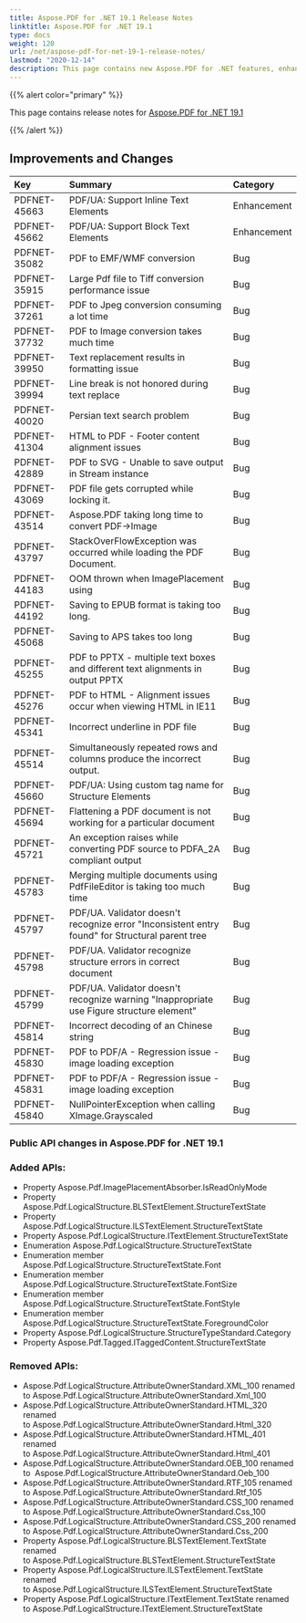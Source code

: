 ```yaml
---
title: Aspose.PDF for .NET 19.1 Release Notes
linktitle: Aspose.PDF for .NET 19.1
type: docs
weight: 120
url: /net/aspose-pdf-for-net-19-1-release-notes/
lastmod: "2020-12-14"
description: This page contains new Aspose.PDF for .NET features, enhancement, and bug fixes in 2019, version 19.1.
---
```


{{% alert color="primary" %}} 

This page contains release notes for [Aspose.PDF for .NET 19.1](https://www.nuget.org/packages/Aspose.Pdf/19.1.0)

{{% /alert %}} 

## Improvements and Changes

|**Key**|**Summary**|**Category**|
| :- | :- | :- |
|PDFNET-45663|PDF/UA: Support Inline Text Elements|Enhancement|
|PDFNET-45662|PDF/UA: Support Block Text Elements|Enhancement|
|PDFNET-35082|PDF to EMF/WMF conversion|Bug|
|PDFNET-35915|Large Pdf file to Tiff conversion performance issue|Bug|
|PDFNET-37261|PDF to Jpeg conversion consuming a lot time|Bug|
|PDFNET-37732|PDF to Image conversion takes much time|Bug|
|PDFNET-39950|Text replacement results in formatting issue|Bug|
|PDFNET-39994|Line break is not honored during text replace|Bug|
|PDFNET-40020|Persian text search problem|Bug|
|PDFNET-41304|HTML to PDF - Footer content alignment issues|Bug|
|PDFNET-42889|PDF to SVG - Unable to save output in Stream instance|Bug|
|PDFNET-43069|PDF file gets corrupted while locking it.|Bug|
|PDFNET-43514|Aspose.PDF taking long time to convert PDF->Image|Bug|
|PDFNET-43797|StackOverFlowException was occurred while loading the PDF Document.|Bug|
|PDFNET-44183|OOM thrown when ImagePlacement using|Bug|
|PDFNET-44192|Saving to EPUB format is taking too long.|Bug|
|PDFNET-45068|Saving to APS takes too long|Bug|
|PDFNET-45255|PDF to PPTX - multiple text boxes and different text alignments in output PPTX|Bug|
|PDFNET-45276|PDF to HTML - Alignment issues occur when viewing HTML in IE11|Bug|
|PDFNET-45341|Incorrect underline in PDF file|Bug|
|PDFNET-45514|Simultaneously repeated rows and columns produce the incorrect output.|Bug|
|PDFNET-45660|PDF/UA: Using custom tag name for Structure Elements|Bug|
|PDFNET-45694|Flattening a PDF document is not working for a particular document|Bug|
|PDFNET-45721|An exception raises while converting PDF source to PDFA_2A compliant output|Bug|
|PDFNET-45783|Merging multiple documents using PdfFileEditor is taking too much time|Bug|
|PDFNET-45797|PDF/UA. Validator doesn't recognize error "Inconsistent entry found" for Structural parent tree|Bug|
|PDFNET-45798|PDF/UA. Validator recognize structure errors in correct document|Bug|
|PDFNET-45799|PDF/UA. Validator doesn't recognize warning "Inappropriate use Figure structure element"|Bug|
|PDFNET-45814|Incorrect decoding of an Chinese string|Bug|
|PDFNET-45830|PDF to PDF/A - Regression issue - image loading exception|Bug|
|PDFNET-45831|PDF to PDF/A - Regression issue - image loading exception|Bug|
|PDFNET-45840|NullPointerException when calling XImage.Grayscaled|Bug|

### Public API changes in Aspose.PDF for .NET 19.1

### Added APIs:

- Property Aspose.Pdf.ImagePlacementAbsorber.IsReadOnlyMode
- Property Aspose.Pdf.LogicalStructure.BLSTextElement.StructureTextState
- Property Aspose.Pdf.LogicalStructure.ILSTextElement.StructureTextState
- Property Aspose.Pdf.LogicalStructure.ITextElement.StructureTextState
- Enumeration Aspose.Pdf.LogicalStructure.StructureTextState
- Enumeration member Aspose.Pdf.LogicalStructure.StructureTextState.Font
- Enumeration member Aspose.Pdf.LogicalStructure.StructureTextState.FontSize
- Enumeration member Aspose.Pdf.LogicalStructure.StructureTextState.FontStyle
- Enumeration member Aspose.Pdf.LogicalStructure.StructureTextState.ForegroundColor
- Property Aspose.Pdf.LogicalStructure.StructureTypeStandard.Category
- Property Aspose.Pdf.Tagged.ITaggedContent.StructureTextState

### Removed APIs:

- Aspose.Pdf.LogicalStructure.AttributeOwnerStandard.XML_100 renamed<br/>to    Aspose.Pdf.LogicalStructure.AttributeOwnerStandard.Xml_100
- Aspose.Pdf.LogicalStructure.AttributeOwnerStandard.HTML_320 renamed<br/>to Aspose.Pdf.LogicalStructure.AttributeOwnerStandard.Html_320
- Aspose.Pdf.LogicalStructure.AttributeOwnerStandard.HTML_401 renamed<br/>to Aspose.Pdf.LogicalStructure.AttributeOwnerStandard.Html_401 
- Aspose.Pdf.LogicalStructure.AttributeOwnerStandard.OEB_100 renamed<br/>to  Aspose.Pdf.LogicalStructure.AttributeOwnerStandard.Oeb_100
- Aspose.Pdf.LogicalStructure.AttributeOwnerStandard.RTF_105 renamed<br/>to Aspose.Pdf.LogicalStructure.AttributeOwnerStandard.Rtf_105
- Aspose.Pdf.LogicalStructure.AttributeOwnerStandard.CSS_100 renamed<br/>to Aspose.Pdf.LogicalStructure.AttributeOwnerStandard.Css_100
- Aspose.Pdf.LogicalStructure.AttributeOwnerStandard.CSS_200 renamed<br/> to Aspose.Pdf.LogicalStructure.AttributeOwnerStandard.Css_200
- Property Aspose.Pdf.LogicalStructure.BLSTextElement.TextState renamed<br/>to Aspose.Pdf.LogicalStructure.BLSTextElement.StructureTextState
- Property Aspose.Pdf.LogicalStructure.ILSTextElement.TextState renamed<br/>to Aspose.Pdf.LogicalStructure.ILSTextElement.StructureTextState
- Property Aspose.Pdf.LogicalStructure.ITextElement.TextState renamed<br/>to Aspose.Pdf.LogicalStructure.ITextElement.StructureTextState
